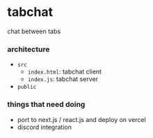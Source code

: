 # tabchat
chat between tabs

### architecture
- `src`
  - `index.html`: tabchat client
  - `index.js`: tabchat server
- `public`

### things that need doing
- port to next.js / react.js and deploy on vercel
- discord integration
